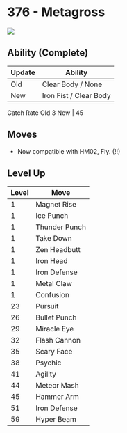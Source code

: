 # 376 - Metagross
![][376]

## Ability (Complete)

Update | Ability
---    | ---
Old    | Clear Body / None
New    | Iron Fist / Clear Body

Catch Rate
Old     3
New    | 45

## Moves

 - Now compatible with HM02, Fly. (!!)

## Level Up

Level | Move
---   | ---
  1   | Magnet Rise
  1   | Ice Punch
  1   | Thunder Punch
  1   | Take Down
  1   | Zen Headbutt
  1   | Iron Head
  1   | Iron Defense
  1   | Metal Claw
  1   | Confusion
 23   | Pursuit
 26   | Bullet Punch
 29   | Miracle Eye
 32   | Flash Cannon
 35   | Scary Face
 38   | Psychic
 41   | Agility
 44   | Meteor Mash
 45   | Hammer Arm
 51   | Iron Defense
 59   | Hyper Beam



[376]: ../img/pokemon/376.png
